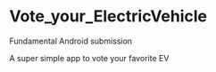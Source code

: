 # Vote_your_ElectricVehicle
Fundamental Android submission

A super simple app to vote your favorite EV
